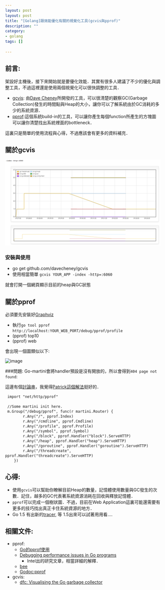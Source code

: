 ```yaml
---
layout: post
layout: post
title: "[Golang]跟效能優化有關的視覺化工具(gcvis與pprof)"
description: ""
category: 
- golang
tags: []

---
```


## 前言:

架設好主機後，接下來開始就是要優化效能．其實有很多人建議了不少的優化與調整工具，不過這裡還是使用兩個視覺化可以很快調整的工具．

- [gcvis](https://github.com/davecheney/gcvis): 由[Dave Cheney](http://dave.cheney.net/)所開發的工具，可以很清楚的觀察GC(Garbage Collection)發生的時間點與Heap的大小，讓你可以了解系統由於GC消耗的多少的系統資源．
- [pprof](https://golang.org/pkg/net/http/pprof/):這個系統build-in的工具，可以讓你產生每個function所產生的方塊圖可以讓你清楚找出系統裡面的bottleneck．

這裏只是簡單的使用流程與心得，不過應該會有更多的資料補充．

## 關於gcvis

![image](../images/2015/gcvis_sample.png)


### 安裝與使用

- go get github.com/davecheney/gcvis
- 使用相當簡單 `gcvis YOUR_APP -index -http=:6060`

就會打開一個網頁顯示目前的heap與GC狀態


## 關於pprof

必須要先安裝好[Graphviz](http://www.graphviz.org/)

- 執行`go tool pprof http://localhost:YOUR_WEB_PORT/debug/pprof/profile`
- (pprof) top10
- (pprof) web

會出現一個圖類似以下:

![image](http://blog.golang.org/profiling-go-programs_havlak1-hash_lookup-75.png)

###問題: Go-martini會將handler預設是沒有開放的，所以會得到`404 page not found`:
 
這邊有個[討論串](https://github.com/go-martini/martini/issues/228)，我覺得[Patrick](http://blog.simplypatrick.com/)[這個解法](https://github.com/go-martini/martini/issues/228#issuecomment-41661238)挺好的．

     
     import "net/http/pprof"
     
     //Some martini init here.
     m.Group("/debug/pprof", func(r martini.Router) {
            r.Any("/", pprof.Index)
            r.Any("/cmdline", pprof.Cmdline)
            r.Any("/profile", pprof.Profile)
            r.Any("/symbol", pprof.Symbol)
            r.Any("/block", pprof.Handler("block").ServeHTTP)
            r.Any("/heap", pprof.Handler("heap").ServeHTTP)
            r.Any("/goroutine", pprof.Handler("goroutine").ServeHTTP)
            r.Any("/threadcreate", pprof.Handler("threadcreate").ServeHTTP)
        })

## 心得:

- 使用`gcvis`可以幫助你瞭解目前Heap的數量，記憶體使用數量與GC發生的次數．記住，越多的GC代表著系統資源消耗在回收與釋放記憶體．
- `pprof`可以完成一個樹狀圖．不過，目前在Web Application這裏可能還需要有更多的技巧找出真正卡住系統資源的地方．
- Go 1.5 有出新的[tracer](http://golang.org/s/go15trace), 等 1.5出來可以試著用用看....  


## 相關文件:

- pprof:
    - [Go的pprof使用](http://www.cnblogs.com/yjf512/archive/2012/12/27/2835331.html)
    - [Debugging performance issues in Go programs](https://software.intel.com/en-us/blogs/2014/05/10/debugging-performance-issues-in-go-programs)
        - Intel出的研究文章，相當詳細的解釋．
    - [bee](http://astaxie.gitbooks.io/build-web-application-with-golang/content/en/14.6.html)
    - [Godoc:pprof](https://golang.org/pkg/runtime/pprof/)
- gcvis:
    - [dfc: Visualising the Go garbage collector](http://dave.cheney.net/2014/07/11/visualising-the-go-garbage-collector)   
